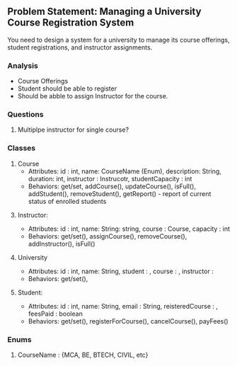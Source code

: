 ## Problem Statement: Managing a University Course Registration System

You need to design a system for a university to manage its course offerings,
student registrations, and instructor assignments.


### Analysis
- Course Offerings
- Student should be able to register
- Should be abble to assign Instructor for the course.


### Questions
1. Multiplpe instructor for single course?

### Classes
1. Course
   - Attributes: id : int, name: CourseName (Enum), description: String, duration: int, instructor : Instrucotr, studentCapacity : int
   - Behaviors: get/set, addCourse(), updateCourse(), isFull(), addStudent(), removeStudent(), getReport() - report of current status of enrolled students

[//]: # (2. User:)

[//]: # (   - Attributes: id : int, userName, passWord, courses : List<Course>)

[//]: # (   - Behaviors: get,set&#40;&#41;, registerStudent, registerInstructor&#40;&#41;)

3. Instructor:
   - Attributes: id : int, name: String: string, course : Course, capacity : int
   - Behaviors: get/set(), assignCourse(), removeCourse(), addInstructor(), isFull()

4. University
   - Attributes: id : int, name: String, student : <Student>, course : <Course>, instructor : <Instructor>
   - Behaviors: get/set(), 

5. Student:
   - Attributes: id : int, name: String, email : String, reisteredCourse : <course>, feesPaid : boolean
   - Behaviors: get/set(), registerForCourse(), cancelCourse(), payFees()

### Enums
1. CourseName : {MCA, BE, BTECH, CIVIL, etc}